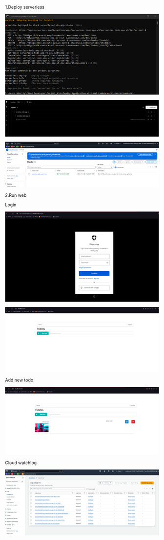 1.Deploy serverless

![alt text](image.png)

![alt text](image-6.png)

![alt text](image-4.png)

2.Run web

Login

![alt text](image-1.png)

![alt text](image-2.png)

Add new todo

![alt text](image-3.png)

Cloud watchlog

![alt text](image-5.png)

